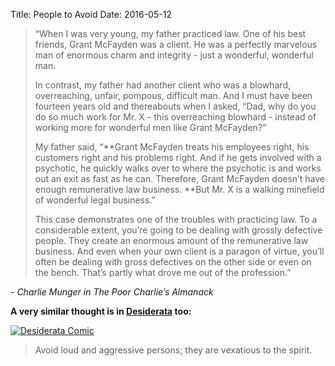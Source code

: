 Title: People to Avoid
Date: 2016-05-12

> “When I was very young, my father practiced law. One of his best friends, Grant McFayden was a client. He was a perfectly marvelous man of enormous charm and integrity - just a wonderful, wonderful man.
>
> In contrast, my father had another client who was a blowhard, overreaching, unfair, pompous, difficult man. And I must have been fourteen years old and thereabouts when I asked, “Dad, why do you do so much work for Mr. X - this overreaching blowhard - instead of working more for wonderful men like Grant McFayden?”
>
> My father said, “**Grant McFayden treats his employees right, his customers right and his problems right. And if he gets involved with a psychotic, he quickly walks over to where the psychotic is and works out an exit as fast as he can. Therefore, Grant McFayden doesn’t have enough remunerative law business. **But Mr. X is a walking minefield of wonderful legal business.”
>
> This case demonstrates one of the troubles with practicing law. To a considerable extent, you’re going to be dealing with grossly defective people. They create an enormous amount of the remunerative law business. And even when your own client is a paragon of virtue, you’ll often be dealing with gross defectives on the other side or even on the bench. That’s partly what drove me out of the profession.”

<p><i>- Charlie Munger in The Poor Charlie’s Almanack</i></p>

**A very similar thought is in [Desiderata](http://zenpencils.com/comic/desiderata/) too:**

[![Desiderata Comic]({filename}/uploads/desiderata.png)](http://zenpencils.com/comic/desiderata/)

> Avoid loud and aggressive persons; they are vexatious to the spirit.
